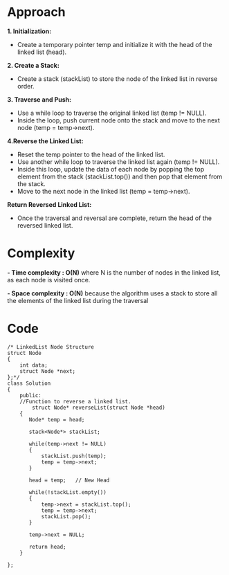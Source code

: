 # Approach
**1. Initialization:**

- Create a temporary pointer temp and initialize it with the head of the linked list (head).

**2. Create a Stack:**

- Create a stack (stackList) to store the node of the linked list in reverse order.

**3. Traverse and Push:**

- Use a while loop to traverse the original linked list (temp != NULL).
- Inside the loop, push current node  onto the stack and move to the next node (temp = temp->next).

**4.Reverse the Linked List:**

- Reset the temp pointer to the head of the linked list.
- Use another while loop to traverse the linked list again (temp != NULL).
- Inside this loop, update the data of each node by popping the top element from the stack (stackList.top()) and then pop that element from the stack.
- Move to the next node in the linked list (temp = temp->next).

**Return Reversed Linked List:**

- Once the traversal and reversal are complete, return the head of the reversed linked list.

# Complexity
**- Time complexity : O(N)**
where N is the number of nodes in the linked list, as each node is visited once.

**- Space complexity : O(N)**
because the algorithm uses a stack to store all the elements of the linked list during the traversal

# Code
```
/* LinkedList Node Structure
struct Node
{
    int data;
    struct Node *next;
};*/
class Solution
{
    public:
    //Function to reverse a linked list.
        struct Node* reverseList(struct Node *head)
    {
       Node* temp = head;
       
       stack<Node*> stackList;
       
       while(temp->next != NULL)
       {
           stackList.push(temp);
           temp = temp->next;
       }
       
       head = temp;   // New Head
       
       while(!stackList.empty())
       {
           temp->next = stackList.top();
           temp = temp->next;
           stackList.pop();
       }
       
       temp->next = NULL;
       
       return head;
    }
    
};
```